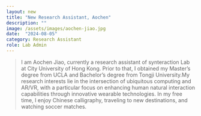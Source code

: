 ```yaml
---
layout: new
title: "New Research Assistant, Aochen"
description: ""
image: /assets/images/aochen-jiao.jpg
date:  "2024-08-05"
category: Research Assistant
role: Lab Admin
---
```


> I am Aochen Jiao, currently a research assistant of synteraction Lab at City University of Hong Kong. Prior to that, I obtained my Master’s degree from UCLA and Bachelor’s degree from Tongji University.My research interests lie in the intersection of ubiquitous computing and AR/VR, with a particular focus on enhancing human natural interaction capabilities through innovative wearable technologies. In my free time, I enjoy Chinese calligraphy, traveling to new destinations, and watching soccer matches.
